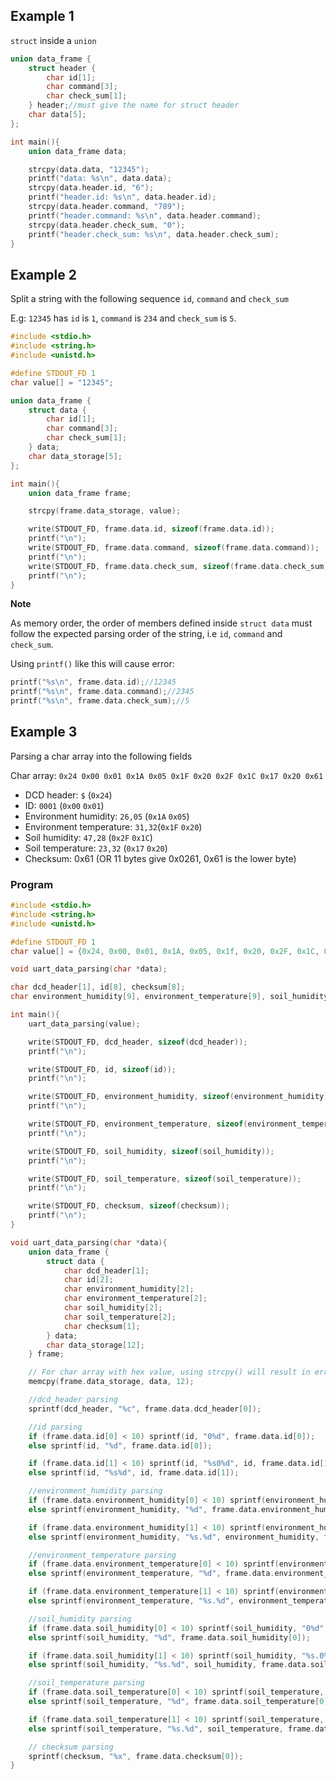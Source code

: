 ## Example 1

``struct`` inside a ``union``

```c
union data_frame {
    struct header {
        char id[1];
        char command[3];
        char check_sum[1];
    } header;//must give the name for struct header
    char data[5];
};

int main(){
    union data_frame data;

    strcpy(data.data, "12345");
    printf("data: %s\n", data.data);
    strcpy(data.header.id, "6");
	printf("header.id: %s\n", data.header.id);
    strcpy(data.header.command, "789");
	printf("header.command: %s\n", data.header.command);
    strcpy(data.header.check_sum, "0");
	printf("header.check_sum: %s\n", data.header.check_sum);
}
```
## Example 2

Split a string with the following sequence ``id``,  ``command`` and ``check_sum``

E.g: ``12345`` has ``id`` is ``1``, ``command`` is ``234`` and ``check_sum`` is ``5``.

```c
#include <stdio.h>
#include <string.h>
#include <unistd.h>

#define STDOUT_FD 1
char value[] = "12345";

union data_frame {
    struct data {
        char id[1];
        char command[3];
        char check_sum[1];
    } data;
    char data_storage[5];
};

int main(){
    union data_frame frame;

    strcpy(frame.data_storage, value);

    write(STDOUT_FD, frame.data.id, sizeof(frame.data.id));
    printf("\n");
    write(STDOUT_FD, frame.data.command, sizeof(frame.data.command));
    printf("\n");
    write(STDOUT_FD, frame.data.check_sum, sizeof(frame.data.check_sum));
    printf("\n");
}
```
**Note**

As memory order, the order of members defined inside ``struct data`` must follow the expected parsing order of the string, i.e ``id``, ``command`` and ``check_sum``.

Using ``printf()`` like this will cause error:

```c
printf("%s\n", frame.data.id);//12345
printf("%s\n", frame.data.command);//2345
printf("%s\n", frame.data.check_sum);//5
```
## Example 3

Parsing a char array into the following fields

Char array: ``0x24 0x00 0x01 0x1A 0x05 0x1F 0x20 0x2F 0x1C 0x17 0x20 0x61``

* DCD header: ``$`` (``0x24``)
* ID: ``0001`` (``0x00`` ``0x01``)
* Environment humidity: ``26,05`` (``0x1A`` ``0x05``)
* Environment temperature: ``31,32``(``0x1F`` ``0x20``)
* Soil humidity: ``47,28`` (``0x2F`` ``0x1C``)
* Soil temperature: ``23,32`` (``0x17`` ``0x20``)
* Checksum: 0x61 (OR 11 bytes give 0x0261, 0x61 is the lower byte)

### Program

```c
#include <stdio.h>
#include <string.h>
#include <unistd.h>

#define STDOUT_FD 1
char value[] = {0x24, 0x00, 0x01, 0x1A, 0x05, 0x1f, 0x20, 0x2F, 0x1C, 0x17, 0x20, 0x61};

void uart_data_parsing(char *data);

char dcd_header[1], id[8], checksum[8];
char environment_humidity[9], environment_temperature[9], soil_humidity[9], soil_temperature[9];

int main(){
    uart_data_parsing(value);

    write(STDOUT_FD, dcd_header, sizeof(dcd_header));
    printf("\n");

    write(STDOUT_FD, id, sizeof(id));
    printf("\n");

    write(STDOUT_FD, environment_humidity, sizeof(environment_humidity));
    printf("\n");

    write(STDOUT_FD, environment_temperature, sizeof(environment_temperature));
    printf("\n");

    write(STDOUT_FD, soil_humidity, sizeof(soil_humidity));
    printf("\n");

    write(STDOUT_FD, soil_temperature, sizeof(soil_temperature));
    printf("\n");

    write(STDOUT_FD, checksum, sizeof(checksum));
    printf("\n");
}

void uart_data_parsing(char *data){
    union data_frame {
        struct data {
            char dcd_header[1];
            char id[2];
            char environment_humidity[2];
            char environment_temperature[2];
            char soil_humidity[2];
            char soil_temperature[2];
            char checksum[1];
        } data;
        char data_storage[12];
    } frame;

    // For char array with hex value, using strcpy() will result in error
    memcpy(frame.data_storage, data, 12);

    //dcd_header parsing
    sprintf(dcd_header, "%c", frame.data.dcd_header[0]);

    //id parsing
    if (frame.data.id[0] < 10) sprintf(id, "0%d", frame.data.id[0]);
    else sprintf(id, "%d", frame.data.id[0]);

    if (frame.data.id[1] < 10) sprintf(id, "%s0%d", id, frame.data.id[1]);
    else sprintf(id, "%s%d", id, frame.data.id[1]);

    //environment_humidity parsing
    if (frame.data.environment_humidity[0] < 10) sprintf(environment_humidity, "0%d", frame.data.environment_humidity[0]);
    else sprintf(environment_humidity, "%d", frame.data.environment_humidity[0]);

    if (frame.data.environment_humidity[1] < 10) sprintf(environment_humidity, "%s.0%d", environment_humidity, frame.data.environment_humidity[1]);
    else sprintf(environment_humidity, "%s.%d", environment_humidity, frame.data.environment_humidity[1]);

    //environment_temperature parsing
    if (frame.data.environment_temperature[0] < 10) sprintf(environment_temperature, "0%d", frame.data.environment_temperature[0]);
    else sprintf(environment_temperature, "%d", frame.data.environment_temperature[0]);

    if (frame.data.environment_temperature[1] < 10) sprintf(environment_temperature, "%s.0%d", environment_temperature, frame.data.environment_temperature[1]);
    else sprintf(environment_temperature, "%s.%d", environment_temperature, frame.data.environment_temperature[1]);

    //soil_humidity parsing
    if (frame.data.soil_humidity[0] < 10) sprintf(soil_humidity, "0%d", frame.data.soil_humidity[0]);
    else sprintf(soil_humidity, "%d", frame.data.soil_humidity[0]);

    if (frame.data.soil_humidity[1] < 10) sprintf(soil_humidity, "%s.0%d", soil_humidity, frame.data.soil_humidity[1]);
    else sprintf(soil_humidity, "%s.%d", soil_humidity, frame.data.soil_humidity[1]);

    //soil_temperature parsing
    if (frame.data.soil_temperature[0] < 10) sprintf(soil_temperature, "0%d", frame.data.soil_temperature[0]);
    else sprintf(soil_temperature, "%d", frame.data.soil_temperature[0]);

    if (frame.data.soil_temperature[1] < 10) sprintf(soil_temperature, "%s.0%d", soil_temperature, frame.data.soil_temperature[1]);
    else sprintf(soil_temperature, "%s.%d", soil_temperature, frame.data.soil_temperature[1]);

    // checksum parsing
    sprintf(checksum, "%x", frame.data.checksum[0]);
}
```